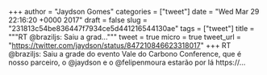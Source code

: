 
+++
author = "Jaydson Gomes"
categories = ["tweet"]
date = "Wed Mar 29 22:16:20 +0000 2017"
draft = false
slug = "231813c54be836447f7934ce5d441216544130ae"
tags = ["tweet"]
title = """RT @braziljs: Saiu a grad..."""
tweet = true
micro = true
tweet_url = "https://twitter.com/jaydson/status/847210846623318017"
+++
RT @braziljs: Saiu a grade do evento Vale do Carbono Conference, que é nosso parceiro, o @jaydson e o @felipenmoura estarão por lá
https://…
